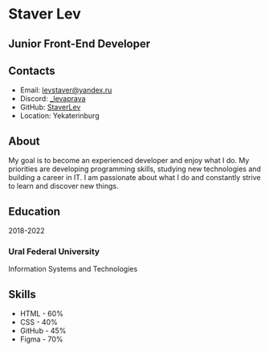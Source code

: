 # Staver Lev

## Junior Front-End Developer

## Contacts

* Email: levstaver@yandex.ru
* Discord: [_levaprava](https://discord.com/users/1243174370667401347)
* GitHub: [StaverLev](https://github.com/StaverLev)
* Location: Yekaterinburg

## About
My goal is to become an experienced developer and enjoy what I do. My priorities are developing programming skills, studying new technologies and building a career in IT. I am passionate about what I do and constantly strive to learn and discover new things.

## Education
2018-2022
### Ural Federal University
Information Systems and Technologies

## Skills
* HTML - 60%
* CSS - 40%
* GitHub - 45%
* Figma - 70%